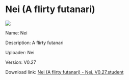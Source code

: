 # Nei (A flirty futanari)

<img src = "https://raw.githubusercontent.com/Arbiter1223/Koukou-Gurashi-Custom-Students/master/Students/Files/Nei%20(A%20flirty%20futanari).png">

Name: Nei

Description: A flirty futanari

Uploader: Nei

Version: V0.27

Download link: <a href="https://raw.githubusercontent.com/Arbiter1223/Koukou-Gurashi-Custom-Students/master/Students/Files/Nei%20(A%20flirty%20futanari)%20-%20Nei%2C%20V0.27.student">Nei (A flirty futanari) - Nei, V0.27.student</a>
